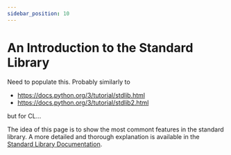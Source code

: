 ```yaml
---
sidebar_position: 10
---
```


# An Introduction to the Standard Library

Need to populate this. Probably similarly to 
- https://docs.python.org/3/tutorial/stdlib.html 
- https://docs.python.org/3/tutorial/stdlib2.html

but for CL...

The idea of this page is to show the most commont features in the standard library. A more detailed and thorough explanation is available in the [Standard Library Documentation](./standard-library/intro).

